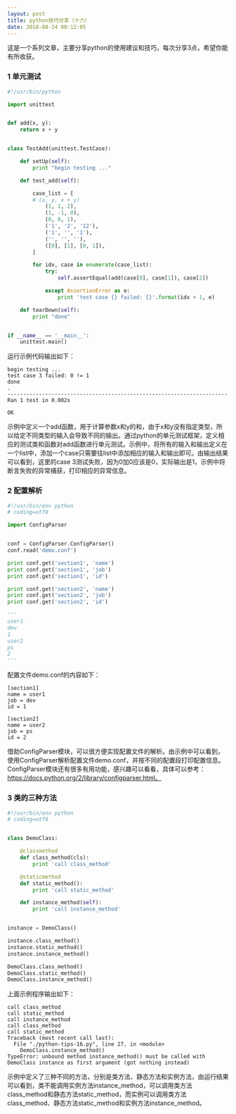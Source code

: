 ```yaml
---
layout: post
title: python技巧分享（十六）
date: 2018-08-24 00:12:05
---
```


这是一个系列文章，主要分享python的使用建议和技巧，每次分享3点，希望你能有所收获。

### 1 单元测试

```python
#!/usr/bin/python

import unittest


def add(x, y):
    return x + y


class TestAdd(unittest.TestCase):

    def setUp(self):
        print "begin testing ..."

    def test_add(self):

        case_list = [
        # (x, y, x + y)
            (1, 1, 2),
            (1, -1, 0),
            (0, 0, 1),
            ('1', '2', '12'),
            ('1', '', '1'),
            ('', '', ''),
            ([0], [1], [0, 1]),
        ]

        for idx, case in enumerate(case_list):
            try:
                self.assertEqual(add(case[0], case[1]), case[2])

            except AssertionError as e:
                print 'test case {} failed: {}'.format(idx + 1, e)

    def tearDown(self):
        print "done"


if __name__ == '__main__':
    unittest.main()

```

运行示例代码输出如下：

```
begin testing ...
test case 3 failed: 0 != 1
done
.
----------------------------------------------------------------------
Ran 1 test in 0.002s

OK
```

示例中定义一个add函数，用于计算参数x和y的和，由于x和y没有指定类型，所以给定不同类型的输入会导致不同的输出。通过python的单元测试框架，定义相应的测试类和函数对add函数进行单元测试。示例中，将所有的输入和输出定义在一个list中，添加一个case只需要往list中添加相应的输入和输出即可。由输出结果可以看到，这里的case 3测试失败，因为0加0应该是0，实际输出是1，示例中将断言失败的异常捕获，打印相应的异常信息。

### 2 配置解析

```python
#!/usr/bin/env python
# coding=utf8

import ConfigParser


conf = ConfigParser.ConfigParser()
conf.read('demo.conf')

print conf.get('section1', 'name')
print conf.get('section1', 'job')
print conf.get('section1', 'id')

print conf.get('section2', 'name')
print conf.get('section2', 'job')
print conf.get('section2', 'id')

'''
user1
dev
1
user2
ps
2
'''
```

配置文件demo.conf的内容如下：

```
[section1]
name = user1
job = dev
id = 1

[section2]
name = user2
job = ps
id = 2
```

借助ConfigParser模块，可以很方便实现配置文件的解析。由示例中可以看到，使用ConfigParser解析配置文件demo.conf，并按不同的配置段打印配置信息。ConfigParser模块还有很多有用功能，感兴趣可以看看，具体可以参考：https://docs.python.org/2/library/configparser.html。

### 3 类的三种方法

```python
#!/usr/bin/env python
# coding=utf8


class DemoClass:

    @classmethod
    def class_method(cls):
        print 'call class_method'

    @staticmethod
    def static_method():
        print 'call static_method'

    def instance_method(self):
        print 'call instance_method'


instance = DemoClass()

instance.class_method()
instance.static_method()
instance.instance_method()

DemoClass.class_method()
DemoClass.static_method()
DemoClass.instance_method()
```

上面示例程序输出如下：

```
call class_method
call static_method
call instance_method
call class_method
call static_method
Traceback (most recent call last):
  File "./python-tips-16.py", line 27, in <module>
    DemoClass.instance_method()
TypeError: unbound method instance_method() must be called with DemoClass instance as first argument (got nothing instead)
```

示例中定义了三种不同的方法，分别是类方法、静态方法和实例方法，由运行结果可以看到，类不能调用实例方法instance_method，可以调用类方法class_method和静态方法static_method，而实例可以调用类方法class_method、静态方法static_method和实例方法instance_method。
